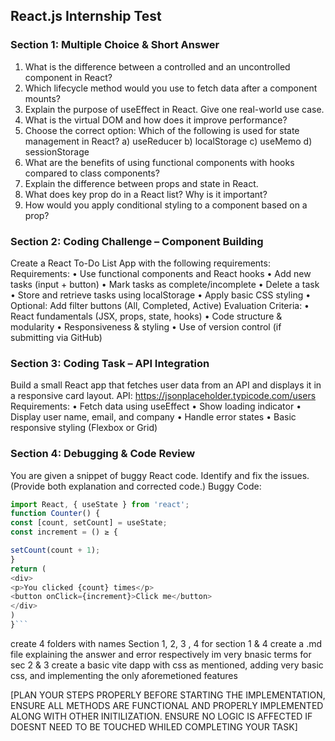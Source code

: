 ## React.js Internship Test

### Section 1: Multiple Choice & Short Answer

1. What is the difference between a controlled and an uncontrolled component in
   React?
2. Which lifecycle method would you use to fetch data after a component mounts?
3. Explain the purpose of useEffect in React. Give one real-world use case.
4. What is the virtual DOM and how does it improve performance?
5. Choose the correct option:
   Which of the following is used for state management in React?
   a) useReducer
   b) localStorage
   c) useMemo
   d) sessionStorage
6. What are the benefits of using functional components with hooks compared to
   class components?
7. Explain the difference between props and state in React.
8. What does key prop do in a React list? Why is it important?
9. How would you apply conditional styling to a component based on a prop?

### Section 2: Coding Challenge – Component Building

Create a React To-Do List App with the following requirements:
Requirements:
• Use functional components and React hooks
• Add new tasks (input + button)
• Mark tasks as complete/incomplete
• Delete a task
• Store and retrieve tasks using localStorage
• Apply basic CSS styling
• Optional: Add filter buttons (All, Completed, Active)
Evaluation Criteria:
• React fundamentals (JSX, props, state, hooks)
• Code structure & modularity
• Responsiveness & styling
• Use of version control (if submitting via GitHub)

### Section 3: Coding Task – API Integration

Build a small React app that fetches user data from an API and displays it in a responsive
card layout.
API: https://jsonplaceholder.typicode.com/users
Requirements:
• Fetch data using useEffect
• Show loading indicator
• Display user name, email, and company
• Handle error states
• Basic responsive styling (Flexbox or Grid)

### Section 4: Debugging & Code Review

You are given a snippet of buggy React code. Identify and fix the issues. (Provide both
explanation and corrected code.)
Buggy Code:

````js
import React, { useState } from 'react';
function Counter() {
const [count, setCount] = useState;
const increment = () ≥ {

setCount(count + 1);
}
return (
<div>
<p>You clicked {count} times</p>
<button onClick={increment}>Click me</button>
</div>
)
}```

````

create 4 folders with names Section 1, 2, 3 , 4
for section 1 & 4 create a .md file explaining the answer and error respectively im very bnasic terms
for sec 2 & 3 create a basic vite dapp with css as mentioned, adding very basic css, and implementing the only aforemetioned features

[PLAN YOUR STEPS PROPERLY BEFORE STARTING THE IMPLEMENTATION, ENSURE ALL METHODS ARE FUNCTIONAL AND PROPERLY IMPLEMENTED ALONG WITH OTHER INITILIZATION. ENSURE NO LOGIC IS AFFECTED IF DOESNT NEED TO BE TOUCHED WHILED COMPLETING YOUR TASK]
